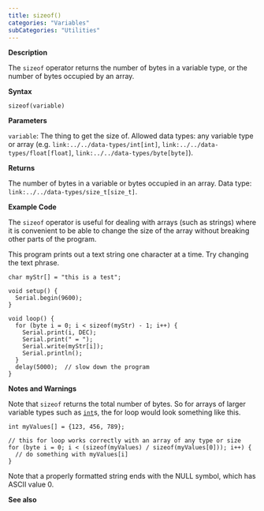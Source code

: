 ```yaml
---
title: sizeof()
categories: "Variables"
subCategories: "Utilities"
---
```


**Description**

The `sizeof` operator returns the number of bytes in a variable type, or
the number of bytes occupied by an array.

**Syntax**

`sizeof(variable)`

**Parameters**

`variable`: The thing to get the size of. Allowed data types: any
variable type or array (e.g. `link:../../data-types/int[int]`,
`link:../../data-types/float[float]`,
`link:../../data-types/byte[byte]`).

**Returns**

The number of bytes in a variable or bytes occupied in an array. Data
type: `link:../../data-types/size_t[size_t]`.

**Example Code**

The `sizeof` operator is useful for dealing with arrays (such as
strings) where it is convenient to be able to change the size of the
array without breaking other parts of the program.

This program prints out a text string one character at a time. Try
changing the text phrase.

    char myStr[] = "this is a test";

    void setup() {
      Serial.begin(9600);
    }

    void loop() {
      for (byte i = 0; i < sizeof(myStr) - 1; i++) {
        Serial.print(i, DEC);
        Serial.print(" = ");
        Serial.write(myStr[i]);
        Serial.println();
      }
      delay(5000);  // slow down the program
    }

**Notes and Warnings**

Note that `sizeof` returns the total number of bytes. So for arrays of
larger variable types such as [`int`](../../data-types/int)s, the for
loop would look something like this.

    int myValues[] = {123, 456, 789};

    // this for loop works correctly with an array of any type or size
    for (byte i = 0; i < (sizeof(myValues) / sizeof(myValues[0])); i++) {
      // do something with myValues[i]
    }

Note that a properly formatted string ends with the NULL symbol, which
has ASCII value 0.

**See also**
